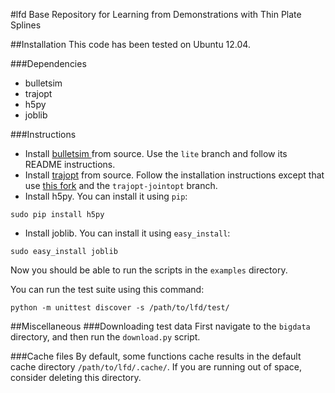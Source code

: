 #lfd
Base Repository for Learning from Demonstrations with Thin Plate Splines

##Installation
This code has been tested on Ubuntu 12.04.

###Dependencies
- bulletsim
- trajopt
- h5py
- joblib

###Instructions
- Install [bulletsim ](https://github.com/hojonathanho/bulletsim) from source. Use the `lite` branch and follow its README instructions.
- Install [trajopt](http://rll.berkeley.edu/trajopt) from source. Follow the installation instructions except that use [this fork](https://github.com/erictzeng/trajopt) and the `trajopt-jointopt` branch.
- Install h5py. You can install it using `pip`:
```
sudo pip install h5py
```
- Install joblib. You can install it using `easy_install`:
```
sudo easy_install joblib
```

Now you should be able to run the scripts in the `examples` directory.

You can run the test suite using this command:
```
python -m unittest discover -s /path/to/lfd/test/
```

##Miscellaneous
###Downloading test data
First navigate to the `bigdata` directory, and then run the `download.py` script.

###Cache files
By default, some functions cache results in the default cache directory `/path/to/lfd/.cache/`. If you are running out of space, consider deleting this directory.
